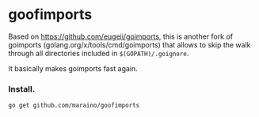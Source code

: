 goofimports
===========

Based on https://github.com/eugeii/goimports, this is another fork of goimports (golang.org/x/tools/cmd/goimports)
that allows to skip the walk through all directories included in `$(GOPATH)/.goignore`.

It basically makes goimports fast again.

### Install.

```sh
go get github.com/maraino/goofimports
```

